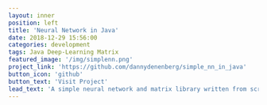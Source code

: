 ```yaml
---
layout: inner
position: left
title: 'Neural Network in Java'
date: 2018-12-29 15:56:00
categories: development
tags: Java Deep-Learning Matrix
featured_image: '/img/simplenn.png'
project_link: 'https://github.com/dannydenenberg/simple_nn_in_java'
button_icon: 'github'
button_text: 'Visit Project'
lead_text: 'A simple neural network and matrix library written from scratch in Java.'
---
```

